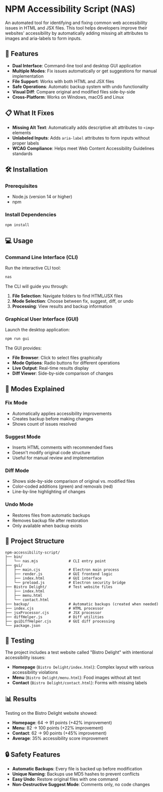 # NPM Accessibility Script (NAS)

An automated tool for identifying and fixing common web accessibility issues in HTML and JSX files. This tool helps developers improve their websites' accessibility by automatically adding missing alt attributes to images and aria-labels to form inputs.

## 🚀 Features

- **Dual Interface**: Command-line tool and desktop GUI application
- **Multiple Modes**: Fix issues automatically or get suggestions for manual implementation
- **File Support**: Works with both HTML and JSX files
- **Safe Operations**: Automatic backup system with undo functionality
- **Visual Diff**: Compare original and modified files side-by-side
- **Cross-Platform**: Works on Windows, macOS and Linux

## 📋 What It Fixes

- **Missing Alt Text**: Automatically adds descriptive alt attributes to `<img>` elements
- **Unlabeled Inputs**: Adds `aria-label` attributes to form inputs without proper labels
- **WCAG Compliance**: Helps meet Web Content Accessibility Guidelines standards

## 🛠 Installation

### Prerequisites
- Node.js (version 14 or higher)
- npm

### Install Dependencies
```bash
npm install
```

## 💻 Usage

### Command Line Interface (CLI)

Run the interactive CLI tool:
```bash
nas
```

The CLI will guide you through:
1. **File Selection**: Navigate folders to find HTML/JSX files
2. **Mode Selection**: Choose between fix, suggest, diff, or undo
3. **Processing**: View results and backup information

### Graphical User Interface (GUI)

Launch the desktop application:
```bash
npm run gui
```

The GUI provides:
- **File Browser**: Click to select files graphically
- **Mode Options**: Radio buttons for different operations
- **Live Output**: Real-time results display
- **Diff Viewer**: Side-by-side comparison of changes

## 🔧 Modes Explained

### Fix Mode
- Automatically applies accessibility improvements
- Creates backup before making changes
- Shows count of issues resolved

### Suggest Mode
- Inserts HTML comments with recommended fixes
- Doesn't modify original code structure
- Useful for manual review and implementation

### Diff Mode
- Shows side-by-side comparison of original vs. modified files
- Color-coded additions (green) and removals (red)
- Line-by-line highlighting of changes

### Undo Mode
- Restores files from automatic backups
- Removes backup file after restoration
- Only available when backup exists

## 📁 Project Structure

```
npm-accessibility-script/
├── bin/
│   └── nas.mjs              # CLI entry point
├── gui/
│   ├── main.cjs             # Electron main process
│   ├── render.js            # GUI frontend logic
│   ├── index.html           # GUI interface
│   └── preload.js           # Electron security bridge
├── Bistro Delight/          # Test website files
│   ├── index.html
│   ├── menu.html
│   └── contact.html
├── backup/                  # Automatic backups (created when needed)
├── index.cjs                # HTML processor
├── jsxProcessor.cjs         # JSX processor
├── diffHelper.js            # Diff utilities
├── guiDiffHelper.cjs        # GUI diff processing
└── package.json
```

## 🧪 Testing

The project includes a test website called "Bistro Delight" with intentional accessibility issues:

- **Homepage** (`Bistro Delight/index.html`): Complex layout with various accessibility violations
- **Menu** (`Bistro Delight/menu.html`): Food images without alt text
- **Contact** (`Bistro Delight/contact.html`): Forms with missing labels


## 📊 Results

Testing on the Bistro Delight website showed:
- **Homepage**: 64 → 91 points (+42% improvement)
- **Menu**: 82 → 100 points (+22% improvement) 
- **Contact**: 62 → 90 points (+45% improvement)
- **Average**: 35% accessibility score improvement

## 🔒 Safety Features

- **Automatic Backups**: Every file is backed up before modification
- **Unique Naming**: Backups use MD5 hashes to prevent conflicts
- **Easy Undo**: Restore original files with one command
- **Non-Destructive Suggest Mode**: Comments only, no code changes
